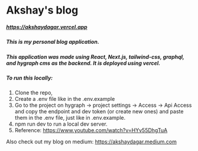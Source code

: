 # Akshay's blog
##### https://akshaydagar.vercel.app

##### This is my personal blog application.
##### This application was made using React, Next.js, tailwind-css, graphql, and hygraph cms as the backend. It is deployed using vercel.
##### To run this locally: 
1. Clone the repo, 
2. Create a .env file like in the .env.example
3. Go to the project on hygraph -> project settings -> Access -> Api Access and copy the endpoint and dev token (or create new ones) and paste them in the .env file, just like in .env.example.
4. npm run dev to run a local dev server.
5. Reference: https://www.youtube.com/watch?v=HYv55DhgTuA

Also check out my blog on medium: https://akshaydagar.medium.com
